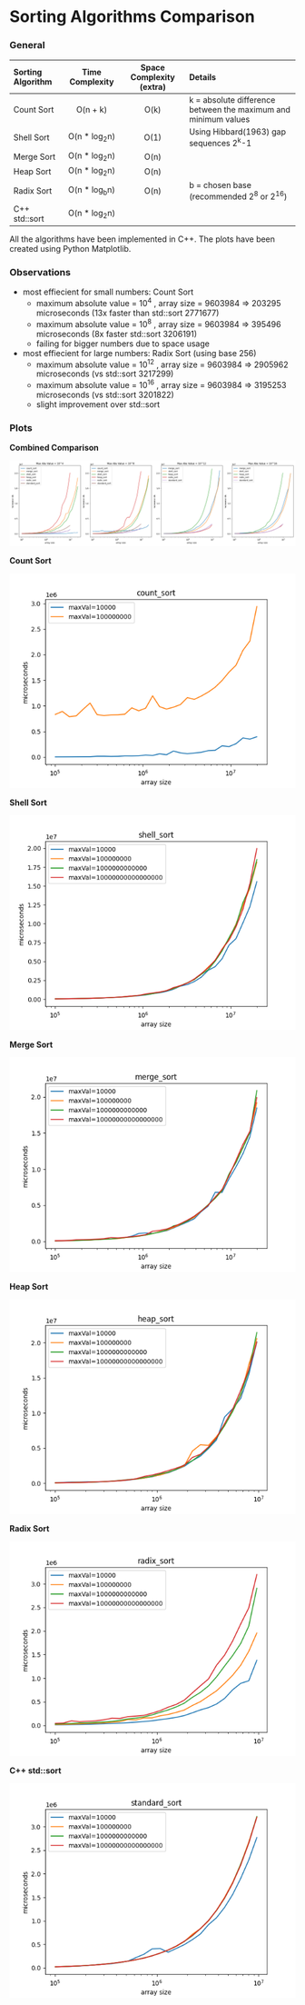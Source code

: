 # Sorting Algorithms Comparison

### General
| Sorting Algorithm | Time Complexity | Space Complexity (extra) | Details |
| :-----| :-----: | :-----: | :---- | 
| Count Sort | O(n + k) | O(k) | k = absolute difference between the maximum and minimum values |
| Shell Sort | O(n * log<sub>2</sub>n) | O(1) | Using Hibbard(1963) gap sequences 2<sup>k</sup>-1 |
| Merge Sort | O(n * log<sub>2</sub>n) | O(n) ||
| Heap Sort | O(n * log<sub>2</sub>n) | O(n) ||
| Radix Sort | O(n * log<sub>b</sub>n) | O(n) | b = chosen base (recommended 2<sup>8</sup> or 2<sup>16</sup>) |
| C++ std::sort | O(n * log<sub>2</sub>n) | | |

All the algorithms have been implemented in C++.
The plots have been created using Python Matplotlib.

### Observations
- most effiecient for small numbers: Count Sort
  - maximum absolute value = 10<sup>4</sup> , array size = 9603984 => 203295 microseconds (13x faster than std::sort 2771677)
  - maximum absolute value = 10<sup>8</sup> , array size = 9603984 => 395496 microseconds (8x faster std::sort 3206191)
  - failing for bigger numbers due to space usage
- most effiecient for large numbers: Radix Sort (using base 256)
  - maximum absolute value = 10<sup>12</sup> , array size = 9603984 => 2905962 microseconds (vs std::sort 3217299)
  - maximum absolute value = 10<sup>16</sup> , array size = 9603984 => 3195253 microseconds (vs std::sort 3201822)
  - slight improvement over std::sort
 
### Plots
**Combined Comparison** 

![Combined Time Efficiency Graph](/stats/combined.png "Combined Plot")

**Count Sort**

![Count Sort Efficiency Graph](/stats/count_sort.png "Count Sort Efficiency Graph")

**Shell Sort**

![Shell Sort Efficiency Graph](/stats/shell_sort.png "Shell Sort Efficiency Graph")

**Merge Sort**

![Merge Sort Efficiency Graph](/stats/merge_sort.png "Merge Sort Efficiency Graph")

**Heap Sort**

![Heap Sort Efficiency Graph](/stats/heap_sort.png "Heap Sort Efficiency Graph")

**Radix Sort**

![Radix Sort Efficiency Graph](/stats/radix_sort.png "Radix Sort Efficiency Graph")

**C++ std::sort**

![C++ std::sort Efficiency Graph](/stats/standard_sort.png "C++ std::sort Efficiency Graph")


